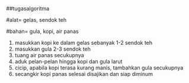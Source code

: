 ##tugasalgoritma

#alat= gelas, sendok teh

#bahan= gula, kopi, air panas

1. masukkan kopi ke dalam gelas sebanyak 1-2 sendok teh
2. masukkan gula 2-3 sendok teh
3. tuang air panas secukupnya
4. aduk pelan-pelan hingga kopi dan gula larut
5. cicip, apabila kopi terasa kurang manis, tambahkan gula secukupnya
6. secangkir kopi panas selesai disajikan dan siap diminum
